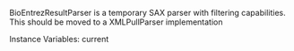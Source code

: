 BioEntrezResultParser is a temporary SAX parser with filtering capabilities. This should be moved to a  XMLPullParser implementation

Instance Variables:
	current	<String>